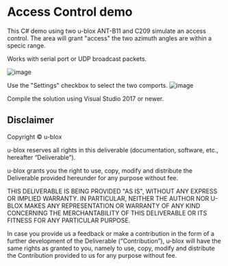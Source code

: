 # Access Control demo

This C# demo using two u-blox ANT-B11 and C209 simulate an access control. 
The area will grant "access" the two azimuth angles are within a specic range.

Works with serial port or UDP broadcast packets.

![image](https://github.com/u-blox/access_control/assets/11769925/ceb33138-30ba-4585-9065-1f4e53805a4f)

Use the "Settings" checkbox to select the two comports.
![image](https://github.com/u-blox/access_control/assets/11769925/451c6ada-de4d-406b-8eec-cd1135c8dfd4)

Compile the solution using Visual Studio 2017 or newer.

## Disclaimer
Copyright &copy; u-blox 

u-blox reserves all rights in this deliverable (documentation, software, etc., hereafter “Deliverable”).

u-blox grants you the right to use, copy, modify and distribute the Deliverable provided hereunder for any purpose without fee.

THIS DELIVERABLE IS BEING PROVIDED "AS IS", WITHOUT ANY EXPRESS OR IMPLIED WARRANTY. IN PARTICULAR, NEITHER THE AUTHOR NOR U-BLOX MAKES ANY REPRESENTATION OR WARRANTY OF ANY KIND CONCERNING THE MERCHANTABILITY OF THIS DELIVERABLE OR ITS FITNESS FOR ANY PARTICULAR PURPOSE.

In case you provide us a feedback or make a contribution in the form of a further development of the Deliverable (“Contribution”), u-blox will have the same rights as granted to you, namely to use, copy, modify and distribute the Contribution provided to us for any purpose without fee.
